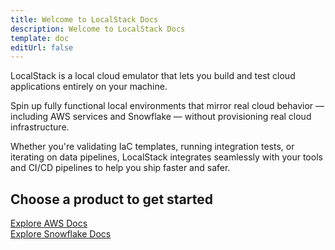 ```yaml
---
title: Welcome to LocalStack Docs
description: Welcome to LocalStack Docs
template: doc
editUrl: false
---
```


LocalStack is a local cloud emulator that lets you build and test cloud applications entirely on your machine.

Spin up fully functional local environments that mirror real cloud behavior — including AWS services and Snowflake — without provisioning real cloud infrastructure. 

Whether you're validating IaC templates, running integration tests, or iterating on data pipelines, LocalStack integrates seamlessly with your tools and CI/CD pipelines to help you ship faster and safer.

## Choose a product to get started

[Explore AWS Docs](/docs/aws)  
[Explore Snowflake Docs](/docs/snowflake)


